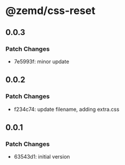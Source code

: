 # @zemd/css-reset

## 0.0.3

### Patch Changes

- 7e5993f: minor update

## 0.0.2

### Patch Changes

- f234c74: update filename, adding extra.css

## 0.0.1

### Patch Changes

- 63543d1: initial version
